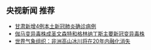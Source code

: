 ## 央视新闻 推荐 

- [甘肃新增4例本土新冠肺炎确诊病例](http://app.cctv.com/special/cportal/detail/arti/index.html?id=ArtigM06LHkQw6MP72iD4QTd211020&isfromapp=1)
- [伽马变异毒株成圣文森特和格林纳丁斯主要新冠变异毒株](http://app.cctv.com/special/cportal/detail/arti/index.html?id=ArtivQDPEWb3oVd4EdzzfblF211020&isfromapp=1)
- [世界气象组织：非洲高山冰川将在20年内融化消失](http://app.cctv.com/special/cportal/detail/arti/index.html?id=Artixp6F9mmIKBOUzHt8tIOI211019&isfromapp=1)